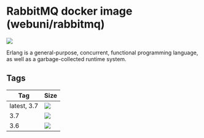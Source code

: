 RabbitMQ docker image (webuni/rabbitmq)
=======================================

![](https://upload.wikimedia.org/wikipedia/en/thumb/7/71/RabbitMQ_logo.svg/238px-RabbitMQ_logo.svg.png)

Erlang is a general-purpose, concurrent, functional programming language, as well as a garbage-collected runtime system.

Tags
----

 Tag         | Size
 ----------- | ----
 latest, 3.7 | [![](https://images.microbadger.com/badges/image/webuni/rabbitmq.svg)](https://microbadger.com/images/webuni/rabbitmq)
 3.7         | [![](https://images.microbadger.com/badges/image/webuni/rabbitmq:3.7.svg)](https://microbadger.com/images/webuni/rabbitmq:3.7)
 3.6         | [![](https://images.microbadger.com/badges/image/webuni/rabbitmq:3.6.svg)](https://microbadger.com/images/webuni/rabbitmq:3.6)
